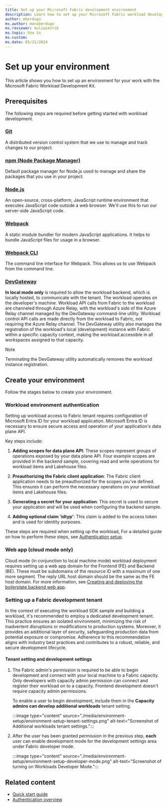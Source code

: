 ```yaml
---
title: Set up your Microsoft Fabric development environment
description: Learn how to set up your Microsoft Fabric workload development kit environment so that you can start developing your workloads.
author: mberdugo
ms.author: monaberdugo
ms.reviewer: muliwienrib
ms.topic: how to
ms.custom:
ms.date: 05/21/2024
---
```


# Set up your environment

This article shows you how to set up an environment for your work with the Microsoft Fabric Workload Development Kit. 

## Prerequisites

The following steps are required before getting started with workload development.

### [Git](https://git-scm.com/downloads)

A distributed version control system that we use to manage and track changes to our project.

### [npm (Node Package Manager)](https://www.npmjs.com/get-npm)

Default package manager for Node.js used to manage and share the packages that you use in your project.

### [Node.js](https://nodejs.org/en/download/)

An open-source, cross-platform, JavaScript runtime environment that executes JavaScript code outside a web browser. We'll use this to run our server-side JavaScript code.

### [Webpack](https://webpack.js.org/guides/installation/)

A static module bundler for modern JavaScript applications. It helps to bundle JavaScript files for usage in a browser.

### [Webpack CLI](https://webpack.js.org/api/cli/)

The command line interface for Webpack. This allows us to use Webpack from the command line.

### [DevGateway](https://www.microsoft.com/en-us/download/details.aspx?id=105993)

**In local mode only** is required to allow the workload backend, which is locally hosted, to communicate with the tenant. The workload operates on the developer's machine. Workload API calls from Fabric to the workload are channeled through Azure Relay, with the workload's side of the Azure Relay channel managed by the DevGateway command-line utility. Workload control API calls are made directly from the workload to Fabric, not requiring the Azure Relay channel. The DevGateway utility also manages the registration of the workload's local (development) instance with Fabric within a specific capacity context, making the workload accessible in all workspaces assigned to that capacity.

> [!NOTE]
> Terminating the DevGateway utility automatically removes the workload instance registration.

## Create your environment

Follow the stages below to create your environment.

### Workload environment authentication

Setting up workload access to Fabric tenant requires configuration of Microsoft Entra ID for your workload application. Microsoft Entra ID is necessary to ensure secure access and operation of your application's data plane API.

Key steps include:

1. **Adding scopes for data plane API**: These scopes represent groups of operations exposed by your data plane API. Four example scopes are provided in the backend sample, covering read and write operations for workload items and Lakehouse files.

1. **Preauthorizing the Fabric client application**: The Fabric client application needs to be preauthorized for the scopes you've defined. This ensures it can perform the necessary operations on your workload items and Lakehouse files.

1. **Generating a secret for your application**: This secret is used to secure your application and will be used when configuring the backend sample.

1. **Adding optional claim 'idtyp'**: This claim is added to the access token and is used for identity purposes.

These steps are required when setting up the workload, For a detailed guide on how to perform these steps, see [Authentication setup](./authentication-tutorial.md).

### Web app (cloud mode only)

Cloud mode (in conjunction to local machine mode) workload deployment requires setting up a web app domain for the Frontend (FE) and Backend (BE). These must be subdomains of the resource ID with a maximum of one more segment. The reply URL host domain should be the same as the FE host domain. For more information, see [Creating and deploying the boilerplate backend web app](./azure-webapp-deployment-tutorial.md).

### Setting up a Fabric development tenant

In the context of executing the workload SDK sample and building a workload, it's recommended to employ a dedicated development tenant. This practice ensures an isolated environment, minimizing the risk of inadvertent disruptions or modifications to production systems. Moreover, it provides an additional layer of security, safeguarding production data from potential exposure or compromise. Adherence to this recommendation aligns with industry best practices and contributes to a robust, reliable, and secure development lifecycle.

#### Tenant setting and development settings

1. The Fabric admin's permission is required to be able to begin development and connect with your local machine to a Fabric capacity. Only developers with capacity admin permission can connect and register their workload on to a capacity. Frontend development doesn't require capacity admin permissions.

   To enable a user to begin development, include them in the **Capacity admins can develop additional workloads** tenant setting.

   :::image type="content" source="./media/environment-setup/environment-setup-tenant-settings.png" alt-text="Screenshot of Additional workloads tenant settings.":::

1. After the user has been granted permission in the previous step, **each** user can enable development mode for the development settings area under Fabric developer mode.

   :::image type="content" source="./media/environment-setup/environment-setup-developer-mode.png" alt-text="Screenshot of turning on Workloads Developer Mode.":::

## Related content

* [Quick start guide](quickstart-sample.md)
* [Authentication overview](./authentication-concept.md)